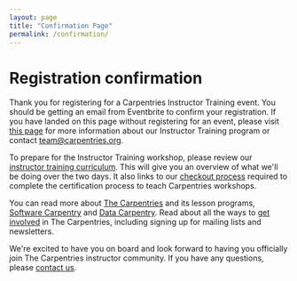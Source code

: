 ```yaml
---
layout: page
title: "Confirmation Page"
permalink: /confirmation/
---
```


# Registration confirmation

Thank you for registering for a Carpentries Instructor Training event. You should be getting an email from Eventbrite to confirm your registration.  If you have landed on this page without registering for an event, please visit [this page](https://maneesha.github.io/instructor-training/) for more information about our Instructor Training program or contact [team@carpentries.org](mailto::team@carpentries.org).

To prepare for the Instructor Training workshop, please review our [instructor training curriculum](https://maneesha.github.io/instructor-training/).  This will give you an overview of what we'll be doing over the two days.  It also links to our [checkout process](https://maneesha.github.io/instructor-training/checkout/) required to complete the certification process to teach Carpentries workshops.

You can read more about [The Carpentries](https://carpentries.org/) and its lesson programs, [Software Carpentry](https://software-carpentry.org/) and [Data Carpentry](https://datacarpentry.org/). Read about all the ways to [get involved](https://carpentries.org/community/) in The Carpentries, including signing up for mailing lists and newsletters.

We're excited to have you on board and look forward to having you officially join The Carpentries instructor community.  If you have any questions, please [contact us](mailto::team@carpentries.org).

